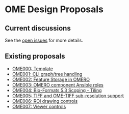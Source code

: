 # OME Design Proposals

## Current discussions

See the [open issues](https://github.com/openmicroscopy/design/issues)
for more details.

## Existing proposals

- [OME000: Template](OME000/)
- [OME001: CLI graph/tree handling](OME001/)
- [OME002: Feature Storage in OMERO](OME002/)
- [OME003: OMERO component Ansible roles](OME003/)
- [OME004: Bio-Formats 5.3 Scoping - Tiling](OME004/)
- [OME005: TIFF and OME-TIFF sub-resolution support](OME005/)
- [OME006: ROI drawing controls](OME006/)
- [OME007: Viewer controls](OME007/)

